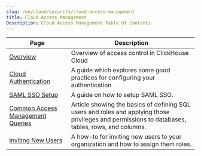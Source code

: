 ```yaml
---
slug: /en/cloud/security/cloud-access-management
title: Cloud Access Management
Description: Cloud Access Management Table Of Contents
---
```


| Page                                                                                         | Description                                                                                                                                       |
|----------------------------------------------------------------------------------------------|---------------------------------------------------------------------------------------------------------------------------------------------------|
| [Overview](/docs/en/cloud/security/cloud-access-management/overview)                         | Overview of access control in ClickHouse Cloud                                                                                                    |
| [Cloud Authentication](/docs/en/cloud/security/cloud-authentication)                         | A guide which explores some good practices for configuring your authentication                                                                    |
| [SAML SSO Setup](/docs/en/cloud/security/saml-setup)                                         | A guide on how to setup SAML SSO.                                                                                                                 |
| [Common Access Management Queries](/docs/en/cloud/security/common-access-management-queries) | Article showing the basics of defining SQL users and roles and applying those privileges and permissions to databases, tables, rows, and columns. |
| [Inviting New Users](/docs/en/cloud/security/inviting-new-users)                             | A how-to for inviting new users to your organization and how to assign them roles.                                                                |
